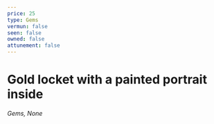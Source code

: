 ```yaml
---
price: 25
type: Gems
vermun: false
seen: false
owned: false
attunement: false
---
```

# Gold locket with a painted portrait inside

*Gems, None*